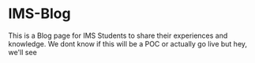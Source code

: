 # IMS-Blog
This is a Blog page for IMS Students to share their experiences and knowledge. We dont know if this will be a POC or actually go live but hey, we'll see
